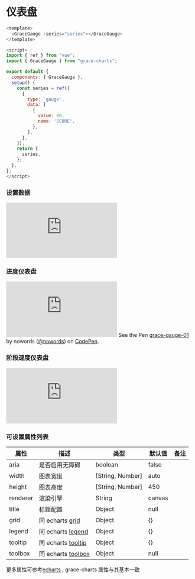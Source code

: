 # 仪表盘

```js
<template>
  <GraceGauge :series="series"></GraceGauge>
</template>

<script>
import { ref } from "vue";
import { GraceGauge } from "grace-charts";

export default {
  components: { GraceGauge },
  setup() {
    const series = ref([
      {
        type: 'gauge',
        data: [
          {
            value: 80,
            name: 'SCORE',
          },
        ],
      },
    ]);
    return {
      series,
    };
  },
};
</script>

```

### 设置数据

<iframe scrolling="no" title="grace-candlestick-01" src="https://codepen.io/nowords/embed/qBoEqYV?default-tab=js%2Cresult&theme-id=light" frameborder="no" loading="lazy" allowtransparency="true" allowfullscreen="true" class="code-iframe">
  See the Pen <a href="https://codepen.io/nowords/pen/qBoEqYV">
  grace-candlestick-01</a> by nowords (<a href="https://codepen.io/nowords">@nowords</a>)
  on <a href="https://codepen.io">CodePen</a>.
</iframe>

### 进度仪表盘

<iframe scrolling="no" title="grace-gauge-01" src="https://codepen.io/nowords/embed/yLKyVqe?default-tab=js%2Cresult&theme-id=light" frameborder="no" loading="lazy" allowtransparency="true" allowfullscreen="true" class="code-iframe"></iframe>
  See the Pen <a href="https://codepen.io/nowords/pen/yLKyVqe">
  grace-gauge-01</a> by nowords (<a href="https://codepen.io/nowords">@nowords</a>)
  on <a href="https://codepen.io">CodePen</a>.
</iframe>

### 阶段速度仪表盘

<iframe scrolling="no" title="grace-gauge-02" src="https://codepen.io/nowords/embed/KKowNGd?default-tab=js%2Cresult&theme-id=light" frameborder="no" loading="lazy" allowtransparency="true" allowfullscreen="true" class="code-iframe">
  See the Pen <a href="https://codepen.io/nowords/pen/KKowNGd">
  grace-gauge-02</a> by nowords (<a href="https://codepen.io/nowords">@nowords</a>)
  on <a href="https://codepen.io">CodePen</a>.
</iframe>

### 可设置属性列表

| 属性     | 描述                                                                    | 类型             | 默认值 | 备注 |
| -------- | ----------------------------------------------------------------------- | ---------------- | ------ | ---- |
| aria     | 是否启用无障碍                                                          | boolean          | false  |      |
| width    | 图表宽度                                                                | [String, Number] | auto   |      |
| height   | 图表高度                                                                | [String, Number] | 450    |      |
| renderer | 渲染引擎                                                                | String           | canvas |      |
| title    | 标题配置                                                                | Object           | null   |      |
| grid     | 同 echarts [grid](https://echarts.apache.org/zh/option.html#grid)       | Object           | {}     |      |
| legend   | 同 echarts [legend](https://echarts.apache.org/zh/option.html#legend)   | Object           | {}     |      |
| tooltip  | 同 echarts [tooltip](https://echarts.apache.org/zh/option.html#tooltip) | Object           | {}     |      |
| toolbox  | 同 echarts [toolbox](https://echarts.apache.org/zh/option.html#toolbox) | Object           | null   |      |

更多属性可参考[echarts](https://echarts.apache.org/zh/option.html#title) , grace-charts 属性与其基本一致
